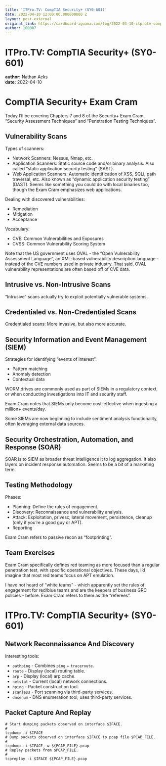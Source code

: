 ```yaml
---
title: 'ITPro.TV: CompTIA Security+ (SY0-601)'
date: 2022-04-10 12:00:00.000000000 Z
layout: post-external
original_link: https://cardboard-iguana.com/log/2022-04-10-itprotv-comptia-security-plus.html
author: 100007
---
```


# ITPro.TV: CompTIA Security+ (SY0-601)

**author:** Nathan Acks  
**date:** 2022-04-10

# CompTIA Security+ Exam Cram

Today I’ll be covering Chapters 7 and 8 of the Security+ Exam Cram, “Security Assessment Techniques” and “Penetration Testing Techniques”.

## Vulnerability Scans

Types of scanners:

- Network Scanners: Nessus, Nmap, etc.
- Application Scanners: Static source code and/or binary analysis. Also called “static application security testing” (SAST).
- Web Application Scanners: Automatic identification of XSS, SQLi, path traversal, etc. Also known as “dynamic application security testing” (DAST). Seems like something you could do with local binaries too, though the Exam Cram emphasizes web applications.

Dealing with discovered vulnerabilities:

- Remediation
- Mitigation
- Acceptance

Vocabulary:

- CVE: Common Vulnerabilities and Exposures
- CVSS: Common Vulnerability Scoring System

Note that the US government uses OVAL - the “Open Vulnerability Assessment Language”, an XML-based vulnerability description language - instead of the CVE numbers used in private industry. That said, OVAL vulnerability representations are often based off of CVE data.

## Intrusive vs. Non-Intrusive Scans

“Intrusive” scans actually try to exploit potentially vulnerable systems.

## Credentialed vs. Non-Credentialed Scans

Credentialed scans: More invasive, but also more accurate.

## Security Information and Event Management (SIEM)

Strategies for identifying “events of interest”:

- Pattern matching
- Anomaly detection
- Contextual data

WORM drives are commonly used as part of SIEMs in a regulatory context, or when conducting investigations into IT and security staff.

Exam Cram notes that SIEMs only become cost-effective when ingesting a million+ events/day.

Some SIEMs are now beginning to include sentiment analysis functionality, often leveraging external data sources.

## Security Orchestration, Automation, and Response (SOAR)

SOAR is to SIEM as broader threat intelligence it to log aggregation. It also layers on incident response automation. Seems to be a bit of a marketing term.

## Testing Methodology

Phases:

- Planning: Define the rules of engagement.
- Discovery: Reconnaissance and vulnerability analysis.
- Attack: Exploitation, privesc, lateral movement, persistence, cleanup (only if you’re a good guy or APT).
- Reporting

Exam Cram refers to passive recon as “footprinting”.

## Team Exercises

Exam Cram specifically defines red teaming as more focused than a regular penetration test, with specific operational objectives. These days, I’d imagine that most red teams focus on APT emulation.

I have not heard of “white teams” - which apparently set the rules of engagement for red/blue teams and are the keepers of business GRC policies - before. Exam Cram refers to them as the “referees”.

# ITPro.TV: CompTIA Security+ (SY0-601)

## Network Reconnaissance And Discovery

Interesting tools:

- `pathping` - Combines `ping` + `traceroute`.
- `route` - Display (local) routing table.
- `arp` - Display (local) arp cache.
- `netstat` - Current (local) network connections.
- `hping` - Packet construction tool.
- `scanless` - Port scanning via third-party services.
- `dnsenum` - DNS enumeration tool; uses third-party services.

## Packet Capture And Replay

```
# Start dumping packets observed on interface $IFACE.
#
tcpdump -i $IFACE
# Dump packets observed on interface $IFACE to pcap file $PCAP_FILE.
#
tcpdump -i $IFACE -w ${PCAP_FILE}.pcap
# Replay packets from $PCAP_FILE.
#
tcpreplay -i $IFACE ${PCAP_FILE}.pcap
```


